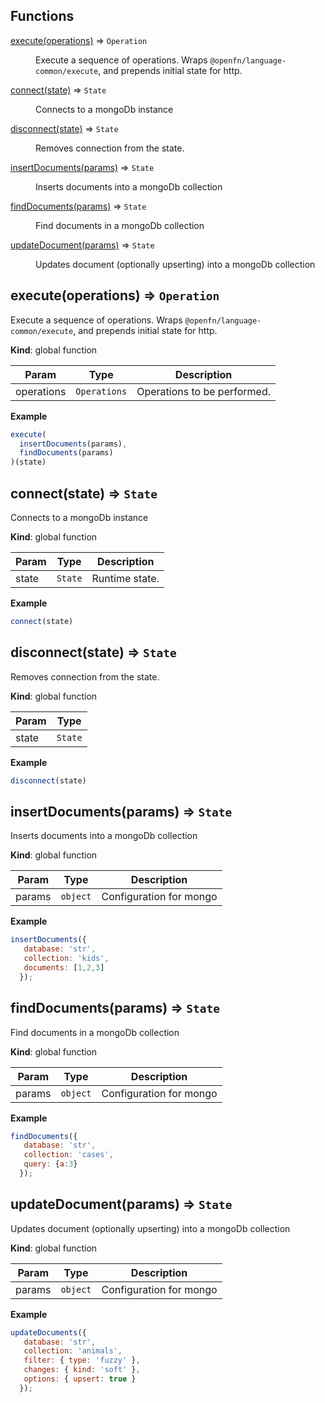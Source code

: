 ## Functions

<dl>
<dt><a href="#execute">execute(operations)</a> ⇒ <code>Operation</code></dt>
<dd><p>Execute a sequence of operations.
Wraps <code>@openfn/language-common/execute</code>, and prepends initial state for http.</p>
</dd>
<dt><a href="#connect">connect(state)</a> ⇒ <code>State</code></dt>
<dd><p>Connects to a mongoDb instance</p>
</dd>
<dt><a href="#disconnect">disconnect(state)</a> ⇒ <code>State</code></dt>
<dd><p>Removes connection from the state.</p>
</dd>
<dt><a href="#insertDocuments">insertDocuments(params)</a> ⇒ <code>State</code></dt>
<dd><p>Inserts documents into a mongoDb collection</p>
</dd>
<dt><a href="#findDocuments">findDocuments(params)</a> ⇒ <code>State</code></dt>
<dd><p>Find documents in a mongoDb collection</p>
</dd>
<dt><a href="#updateDocument">updateDocument(params)</a> ⇒ <code>State</code></dt>
<dd><p>Updates document (optionally upserting) into a mongoDb collection</p>
</dd>
</dl>

<a name="execute"></a>

## execute(operations) ⇒ <code>Operation</code>
Execute a sequence of operations.
Wraps `@openfn/language-common/execute`, and prepends initial state for http.

**Kind**: global function  

| Param | Type | Description |
| --- | --- | --- |
| operations | <code>Operations</code> | Operations to be performed. |

**Example**  
```js
execute(
  insertDocuments(params),
  findDocuments(params)
)(state)
```
<a name="connect"></a>

## connect(state) ⇒ <code>State</code>
Connects to a mongoDb instance

**Kind**: global function  

| Param | Type | Description |
| --- | --- | --- |
| state | <code>State</code> | Runtime state. |

**Example**  
```js
connect(state)
```
<a name="disconnect"></a>

## disconnect(state) ⇒ <code>State</code>
Removes connection from the state.

**Kind**: global function  

| Param | Type |
| --- | --- |
| state | <code>State</code> | 

**Example**  
```js
disconnect(state)
```
<a name="insertDocuments"></a>

## insertDocuments(params) ⇒ <code>State</code>
Inserts documents into a mongoDb collection

**Kind**: global function  

| Param | Type | Description |
| --- | --- | --- |
| params | <code>object</code> | Configuration for mongo |

**Example**  
```js
insertDocuments({
   database: 'str',
   collection: 'kids',
   documents: [1,2,3]
  });
```
<a name="findDocuments"></a>

## findDocuments(params) ⇒ <code>State</code>
Find documents in a mongoDb collection

**Kind**: global function  

| Param | Type | Description |
| --- | --- | --- |
| params | <code>object</code> | Configuration for mongo |

**Example**  
```js
findDocuments({
   database: 'str',
   collection: 'cases',
   query: {a:3}
  });
```
<a name="updateDocument"></a>

## updateDocument(params) ⇒ <code>State</code>
Updates document (optionally upserting) into a mongoDb collection

**Kind**: global function  

| Param | Type | Description |
| --- | --- | --- |
| params | <code>object</code> | Configuration for mongo |

**Example**  
```js
updateDocuments({
   database: 'str',
   collection: 'animals',
   filter: { type: 'fuzzy' },
   changes: { kind: 'soft' },
   options: { upsert: true }
  });
```
